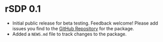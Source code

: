 # rSDP 0.1

* Initial public release for beta testing. Feedback welcome! Please add issues you find to the [GitHub Repository](https://github.com/rmbl-sdp/rSDP/issues) for the package.
* Added a `NEWS.md` file to track changes to the package.
